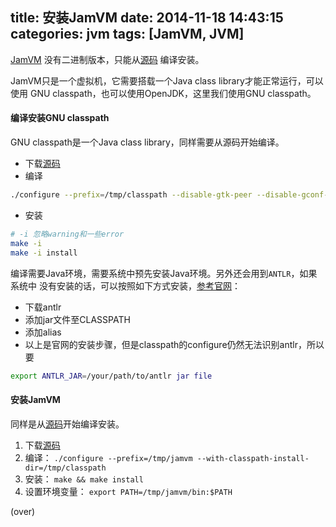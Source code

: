 ﻿title: 安装JamVM
date: 2014-11-18 14:43:15
categories: jvm
tags: [JamVM, JVM]
---

[JamVM](http://jamvm.sourceforge.net) 没有二进制版本，只能从[源码](http://sourceforge.net/projects/jamvm/files/jamvm/JamVM%202.0.0/) 编译安装。

JamVM只是一个虚拟机，它需要搭载一个Java class library才能正常运行，可以使用
GNU classpath，也可以使用OpenJDK，这里我们使用GNU classpath。

<!--more-->

#### 编译安装GNU classpath

GNU classpath是一个Java class library，同样需要从源码开始编译。

- 下载[源码](ftp://ftp.gnu.org/gnu/classpath/classpath-0.99.tar.gz)
- 编译
```bash
./configure --prefix=/tmp/classpath --disable-gtk-peer --disable-gconf-peer --disable-plugin
```
- 安装
```bash
# -i 忽略warning和一些error
make -i
make -i install
```

编译需要Java环境，需要系统中预先安装Java环境。另外还会用到`ANTLR`，如果系统中
没有安装的话，可以按照如下方式安装，[参考官网](https://theantlrguy.atlassian.net/wiki/display/ANTLR4/Getting+Started+with+ANTLR+v4)：

- 下载antlr
- 添加jar文件至CLASSPATH
- 添加alias
- 以上是官网的安装步骤，但是classpath的configure仍然无法识别antlr，所以要
```bash
export ANTLR_JAR=/your/path/to/antlr jar file
```

#### 安装JamVM

同样是从[源码](http://sourceforge.net/projects/jamvm/files/jamvm/JamVM%202.0.0/)开始编译安装。

1. 下载[源码](http://sourceforge.net/projects/jamvm/files/jamvm/JamVM%202.0.0/)
2. 编译： `./configure --prefix=/tmp/jamvm --with-classpath-install-dir=/tmp/classpath`
3. 安装： `make && make install`
4. 设置环境变量： `export PATH=/tmp/jamvm/bin:$PATH`

(over)